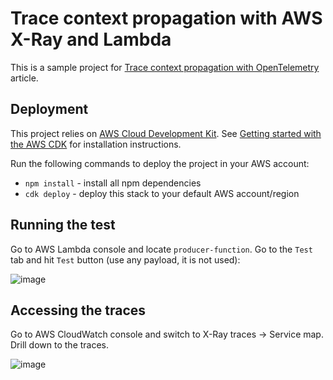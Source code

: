 # Trace context propagation with AWS X-Ray and Lambda

This is a sample project for [Trace context propagation with OpenTelemetry](https://medium.com/@dmitrykolomiets/b8816f2f065e?source=friends_link&sk=dbed25d85d4fc29d770fe677349c9e66) article.

## Deployment
This project relies on [AWS Cloud Development Kit](https://aws.amazon.com/cdk/). See [Getting started with the AWS CDK](https://docs.aws.amazon.com/cdk/v2/guide/getting_started.html) for installation instructions.

Run the following commands to deploy the project in your AWS account:

* `npm install` - install all npm dependencies
* `cdk deploy` - deploy this stack to your default AWS account/region

## Running the test
Go to AWS Lambda console and locate `producer-function`. Go to the `Test` tab and hit `Test` button (use any payload, it is not used):

![image](https://user-images.githubusercontent.com/270567/158897130-c57ad361-817f-473c-be99-ba60a7ed0384.png)

## Accessing the traces
Go to AWS CloudWatch console and switch to X-Ray traces -> Service map. Drill down to the traces.

![image](https://user-images.githubusercontent.com/270567/158897349-8de399a0-e468-45ef-ba95-ecb444b17471.png)
